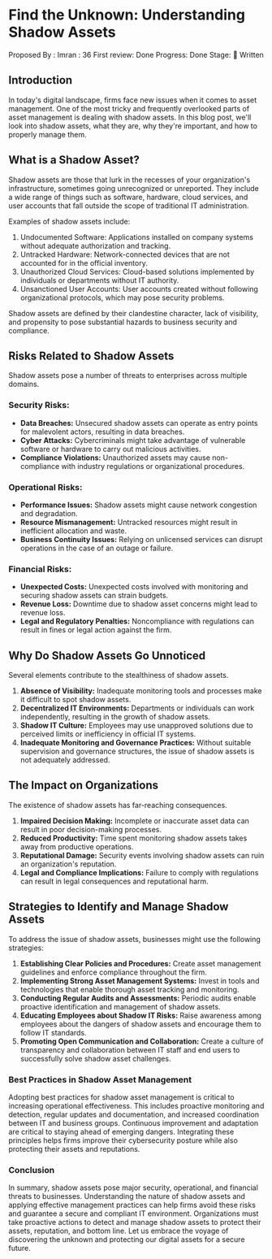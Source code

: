 # Find the Unknown: Understanding Shadow Assets

Proposed By : Imran
: 36
First review: Done
Progress: Done
Stage: 📝 Written

## Introduction

In today's digital landscape, firms face new issues when it comes to asset management. One of the most tricky and frequently overlooked parts of asset management is dealing with shadow assets. In this blog post, we'll look into shadow assets, what they are, why they're important, and how to properly manage them.

## What is a Shadow Asset?

Shadow assets are those that lurk in the recesses of your organization's infrastructure, sometimes going unrecognized or unreported. They include a wide range of things such as software, hardware, cloud services, and user accounts that fall outside the scope of traditional IT administration.

Examples of shadow assets include:

1. Undocumented Software: Applications installed on company systems without adequate authorization and tracking.
2. Untracked Hardware: Network-connected devices that are not accounted for in the official inventory.
3. Unauthorized Cloud Services: Cloud-based solutions implemented by individuals or departments without IT authority.
4. Unsanctioned User Accounts: User accounts created without following organizational protocols, which may pose security problems.

Shadow assets are defined by their clandestine character, lack of visibility, and propensity to pose substantial hazards to business security and compliance.

## Risks Related to Shadow Assets

Shadow assets pose a number of threats to enterprises across multiple domains.

### Security Risks:

- **Data Breaches:** Unsecured shadow assets can operate as entry points for malevolent actors, resulting in data breaches.
- **Cyber Attacks:** Cybercriminals might take advantage of vulnerable software or hardware to carry out malicious activities.
- **Compliance Violations:** Unauthorized assets may cause non-compliance with industry regulations or organizational procedures.

### Operational Risks:

- **Performance Issues:** Shadow assets might cause network congestion and degradation.
- **Resource Mismanagement:** Untracked resources might result in inefficient allocation and waste.
- **Business Continuity Issues:** Relying on unlicensed services can disrupt operations in the case of an outage or failure.

### Financial Risks:

- **Unexpected Costs:** Unexpected costs involved with monitoring and securing shadow assets can strain budgets.
- **Revenue Loss:** Downtime due to shadow asset concerns might lead to revenue loss.
- **Legal and Regulatory Penalties:** Noncompliance with regulations can result in fines or legal action against the firm.

## Why Do Shadow Assets Go Unnoticed

Several elements contribute to the stealthiness of shadow assets.

1. **Absence of Visibility:** Inadequate monitoring tools and processes make it difficult to spot shadow assets.
2. **Decentralized IT Environments:** Departments or individuals can work independently, resulting in the growth of shadow assets.
3. **Shadow IT Culture:** Employees may use unapproved solutions due to perceived limits or inefficiency in official IT systems.
4. **Inadequate Monitoring and Governance Practices:** Without suitable supervision and governance structures, the issue of shadow assets is not adequately addressed.

## The Impact on Organizations

The existence of shadow assets has far-reaching consequences.

1. **Impaired Decision Making:** Incomplete or inaccurate asset data can result in poor decision-making processes.
2. **Reduced Productivity:** Time spent monitoring shadow assets takes away from productive operations.
3. **Reputational Damage:** Security events involving shadow assets can ruin an organization's reputation.
4. **Legal and Compliance Implications:** Failure to comply with regulations can result in legal consequences and reputational harm.

## Strategies to Identify and Manage Shadow Assets

To address the issue of shadow assets, businesses might use the following strategies:

1. **Establishing Clear Policies and Procedures:** Create asset management guidelines and enforce compliance throughout the firm.
2. **Implementing Strong Asset Management Systems:** Invest in tools and technologies that enable thorough asset tracking and monitoring.
3. **Conducting Regular Audits and Assessments:** Periodic audits enable proactive identification and management of shadow assets.
4. **Educating Employees about Shadow IT Risks:** Raise awareness among employees about the dangers of shadow assets and encourage them to follow IT standards.
5. **Promoting Open Communication and Collaboration:** Create a culture of transparency and collaboration between IT staff and end users to successfully solve shadow asset challenges.

### Best Practices in Shadow Asset Management

Adopting best practices for shadow asset management is critical to increasing operational effectiveness. This includes proactive monitoring and detection, regular updates and documentation, and increased coordination between IT and business groups. Continuous improvement and adaptation are critical to staying ahead of emerging dangers. Integrating these principles helps firms improve their cybersecurity posture while also protecting their assets and reputations.

### Conclusion

In summary, shadow assets pose major security, operational, and financial threats to businesses. Understanding the nature of shadow assets and applying effective management practices can help firms avoid these risks and guarantee a secure and compliant IT environment. Organizations must take proactive actions to detect and manage shadow assets to protect their assets, reputation, and bottom line. Let us embrace the voyage of discovering the unknown and protecting our digital assets for a secure future.